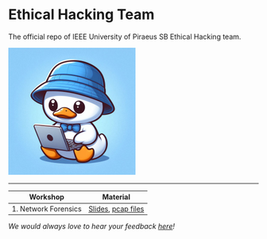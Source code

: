 # Ethical Hacking Team

The official repo of IEEE University of Piraeus SB Ethical Hacking team.

<img src="https://raw.githubusercontent.com/ieee-unipi-sb/Ethical-Hacking/refs/heads/main/assets/papaki.png" alt="hacker papaki" width="256" height="256" />

---

| Workshop             | Material                                                     |
| -------------------- | ------------------------------------------------------------ |
| 1. Network Forensics | [Slides](https://github.com/ieee-unipi-sb/Ethical-Hacking/blob/main/Workshop%201%20-%20Network%20Forensics/Network%20Forensics.pdf), [pcap files](https://github.com/ieee-unipi-sb/Ethical-Hacking/tree/main/Workshop%201%20-%20Network%20Forensics/.pcap%20files) |

*We would always love to hear your feedback [here](https://forms.gle/UcWnmqZSgw16C7d16)!*


